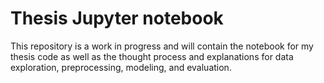 # Thesis Jupyter notebook
This repository is a work in progress and will contain the notebook for my thesis code as well as the thought process and explanations for data exploration, preprocessing, modeling, and evaluation. 